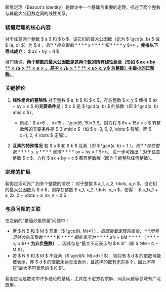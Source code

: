 裴蜀定理（Bézout's Identity）是数论中一个基础且重要的定理，描述了两个整数与其最大公因数之间的线性关系。

### **裴蜀定理的核心内容**

对于任意两个整数 $ a $ 和 $ b $，设它们的最大公因数（记为 $ \gcd(a, b) $ 或 $ (a, b) $）为 $ d $，则**存在整数** **$ x $** **和** **$ y $** **，使得以下等式成立**：
$ ax + by = d $

换句话说，**<u>两个整数的最大公因数是这两个数的所有线性组合（形如</u>**  **<u>$ ax + by $**</u> **<u>，其中</u>**  **<u>$ x, y $**</u>  **<u>为整数）中最小的正整数。</u>**

### **关键推论**

1. **线性组合的整除性**
    对于整数 $ a, b $ 和 $ c $，存在整数 $ x, y $ 使得 $ ax + by = c $ 的**充要条件**是：$ c $ 是 $ \gcd(a, b) $ 的倍数（即 $ \gcd(a, b) \mid c $）。

    - 例如：$ a=6 $，$ b=15 $，$ \gcd(6, 15)=3 $。则方程 $ 6x + 15y = c $ 有整数解的充要条件是 $ 3 \mid c $（如 $ c=3, 6, 9, \dots $ 有解，而 $ c=1, 2, 4 \dots $ 无解）。
2. **互素的特殊情况**
    若 $ a $ 和 $ b $ 互素（即 $ \gcd(a, b) = 1 $），则**存在整数** **$ x, y $** **使得** **$ ax + by = 1 $**。
    进一步可推出：对于任意整数 $ c $，方程 $ ax + by = c $ 都有整数解（因为 1 能整除任何整数）。

### **定理的扩展**

裴蜀定理可推广到多个整数的情况：
对于整数 $ a_1, a_2, \dots, a_n $，设它们的最大公因数为 $ d $，则存在整数 $ x_1, x_2, \dots, x_n $，使得：
$ a_1x_1 + a_2x_2 + \dots + a_nx_n = d $

### **与原问题的关联**

在之前的“番茄炒蛋质量”问题中：

- 若 $ N $ 和 $ M $ 互素（$ \gcd(N, M)=1 $），根据裴蜀定理的推论，**所有足够大的正整数** **$ K $** **都能表示为** **$ aN + bM $** **（****$ a, b $** **为非负整数）** ，因此存在“最大不可表示的 $ K $”（即 $ NM - N - M $）。
- 若 $ N $ 和 $ M $ 不互素（$ \gcd(N, M)=d>1 $），则只有 $ d $ 的倍数可能被表示，非 $ d $ 的倍数永远无法表示，且这样的数有无穷多个，因此不存在“最大不可表示的 $ K $”。

裴蜀定理是数论中许多结论的基础，尤其在不定方程求解、同余问题等领域有广泛应用。